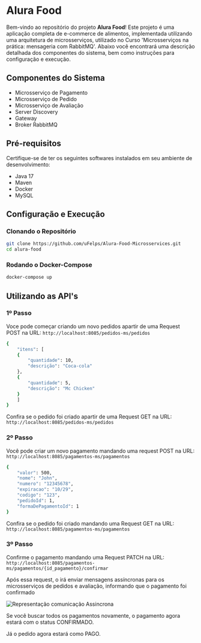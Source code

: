 # Alura Food

Bem-vindo ao repositório do projeto **Alura Food**! Este projeto é uma aplicação completa de e-commerce de alimentos, implementada utilizando uma arquitetura de microsserviços, utilizado no Curso 'Microsserviços na prática: mensageria com RabbitMQ'. Abaixo você encontrará uma descrição detalhada dos componentes do sistema, bem como instruções para configuração e execução.

## Componentes do Sistema

- Microsserviço de Pagamento
- Microsserviço de Pedido
- Microsserviço de Avaliação
- Server Discovery
- Gateway
- Broker RabbitMQ

## Pré-requisitos

Certifique-se de ter os seguintes softwares instalados em seu ambiente de desenvolvimento:

- Java 17
- Maven
- Docker
- MySQL

## Configuração e Execução

### Clonando o Repositório

```bash
git clone https://github.com/uFelps/Alura-Food-Microsservices.git
cd alura-food
```

### Rodando o Docker-Compose

```bash
docker-compose up
```

## Utilizando as API's

### 1º Passo

Voce pode começar criando um novo pedidos apartir de uma Request POST na URL: `http://localhost:8085/pedidos-ms/pedidos`

```bash
{
    "itens": [
    {
        "quantidade": 10,
        "descrição": "Coca-cola"
    },
    {
        "quantidade": 5,
        "descrição": "Mc Chicken"
    }
    ]
}
```

Confira se o pedido foi criado apartir de uma Request GET na URL: `http://localhost:8085/pedidos-ms/pedidos`

### 2º Passo

Você pode criar um novo pagamento mandando uma request POST na URL: `http://localhost:8085/pagamentos-ms/pagamentos`

```bash
{
    "valor": 500,
    "nome": "John",
    "numero": "12345678",
    "expiracao": "10/29",
    "codigo": "123",
    "pedidoId": 1,
    "formaDePagamentoId": 1
}
```

Confira se o pedido foi criado mandando uma Request GET na URL: `http://localhost:8085/pagamentos-ms/pagamentos`

### 3º Passo

Confirme o pagamento mandando uma Request PATCH na URL: `http://localhost:8085/pagamentos-ms/pagamentos/{id_pagamento}/confirmar`

Após essa request, o irá enviar mensagens assíncronas para os microsserviços de pedidos e avaliação, informando que o pagamento foi confirmado

<img src="https://www.notion.so/image/https%3A%2F%2Fprod-files-secure.s3.us-west-2.amazonaws.com%2Fc0a2d5f3-6cf2-4884-a289-1e7201bb617f%2Fb7995177-5777-4e07-af8a-a54d37d8489e%2FUntitled.png?table=block&id=58dc19de-9b07-4048-ae01-8c00c4d190ac&spaceId=c0a2d5f3-6cf2-4884-a289-1e7201bb617f&width=2000&userId=97b328ad-7e61-4c34-b7f9-79fba90d0c5d&cache=v2" alt="Representação comunicação Assincrona">

Se você buscar todos os pagamentos novamente, o pagamento agora estará com o status CONFIRMADO.

Já o pedido agora estará como PAGO.
